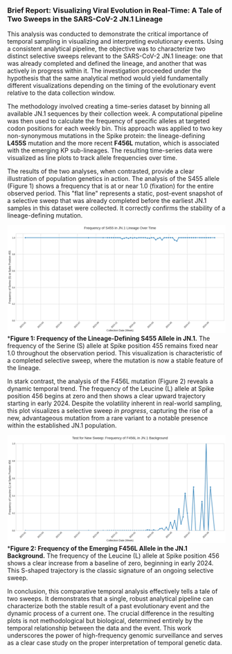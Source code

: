 ### **Brief Report: Visualizing Viral Evolution in Real-Time: A Tale of Two Sweeps in the SARS-CoV-2 JN.1 Lineage**

This analysis was conducted to demonstrate the critical importance of temporal sampling in visualizing and interpreting evolutionary events. Using a consistent analytical pipeline, the objective was to characterize two distinct selective sweeps relevant to the SARS-CoV-2 JN.1 lineage: one that was already completed and defined the lineage, and another that was actively in progress within it. The investigation proceeded under the hypothesis that the same analytical method would yield fundamentally different visualizations depending on the timing of the evolutionary event relative to the data collection window.

The methodology involved creating a time-series dataset by binning all available JN.1 sequences by their collection week. A computational pipeline was then used to calculate the frequency of specific alleles at targeted codon positions for each weekly bin. This approach was applied to two key non-synonymous mutations in the Spike protein: the lineage-defining **L455S** mutation and the more recent **F456L** mutation, which is associated with the emerging KP sub-lineages. The resulting time-series data were visualized as line plots to track allele frequencies over time.

The results of the two analyses, when contrasted, provide a clear illustration of population genetics in action. The analysis of the S455 allele (Figure 1) shows a frequency that is at or near 1.0 (fixation) for the entire observed period. This "flat line" represents a static, post-event snapshot of a selective sweep that was already completed before the earliest JN.1 samples in this dataset were collected. It correctly confirms the stability of a lineage-defining mutation.

<!-- Figure 1 Placeholder -->
![S455 Frequency Plot](./results/jn1_s455_frequency.png)
***Figure 1: Frequency of the Lineage-Defining S455 Allele in JN.1.** The frequency of the Serine (S) allele at Spike position 455 remains fixed near 1.0 throughout the observation period. This visualization is characteristic of a completed selective sweep, where the mutation is now a stable feature of the lineage.

In stark contrast, the analysis of the F456L mutation (Figure 2) reveals a dynamic temporal trend. The frequency of the Leucine (L) allele at Spike position 456 begins at zero and then shows a clear upward trajectory starting in early 2024. Despite the volatility inherent in real-world sampling, this plot visualizes a selective sweep *in progress*, capturing the rise of a new, advantageous mutation from a rare variant to a notable presence within the established JN.1 population.

<!-- Figure 2 Placeholder -->
![F456L Frequency Plot](./results/f456l_frequency.png)
***Figure 2: Frequency of the Emerging F456L Allele in the JN.1 Background.** The frequency of the Leucine (L) allele at Spike position 456 shows a clear increase from a baseline of zero, beginning in early 2024. This S-shaped trajectory is the classic signature of an ongoing selective sweep.

In conclusion, this comparative temporal analysis effectively tells a tale of two sweeps. It demonstrates that a single, robust analytical pipeline can characterize both the stable result of a past evolutionary event and the dynamic process of a current one. The crucial difference in the resulting plots is not methodological but biological, determined entirely by the temporal relationship between the data and the event. This work underscores the power of high-frequency genomic surveillance and serves as a clear case study on the proper interpretation of temporal genetic data.
